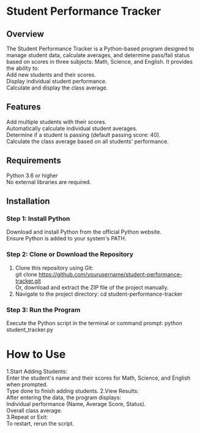 # Student Performance Tracker
## Overview
The Student Performance Tracker is a Python-based program designed to manage student data, calculate averages, and determine pass/fail status based on scores in three subjects: Math, Science, and English. It provides the ability to:  
Add new students and their scores.  
Display individual student performance.  
Calculate and display the class average.  
## Features
Add multiple students with their scores.  
Automatically calculate individual student averages.  
Determine if a student is passing (default passing score: 40).  
Calculate the class average based on all students' performance.
## Requirements
Python 3.6 or higher  
No external libraries are required.
## Installation
### Step 1: Install Python  
Download and install Python from the official Python website.  
Ensure Python is added to your system's PATH.  
### Step 2: Clone or Download the Repository  
1. Clone this repository using Git:  
git clone https://github.com/yourusername/student-performance-tracker.git  
Or, download and extract the ZIP file of the project manually.
2. Navigate to the project directory:
cd student-performance-tracker
### Step 3: Run the Program
Execute the Python script in the terminal or command prompt:
python student_tracker.py  
# How to Use
1.Start Adding Students:  
Enter the student's name and their scores for Math, Science, and English when prompted.  
Type done to finish adding students.
2.View Results:  
After entering the data, the program displays:  
Individual performance (Name, Average Score, Status).  
Overall class average.  
3.Repeat or Exit:  
To restart, rerun the script.



